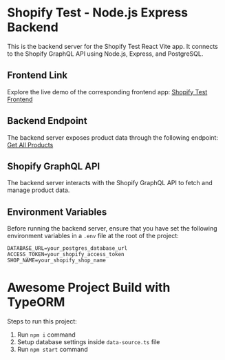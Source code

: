 # Shopify Test - Node.js Express Backend

This is the backend server for the Shopify Test React Vite app. It connects to the Shopify GraphQL API using Node.js, Express, and PostgreSQL.

## Frontend Link

Explore the live demo of the corresponding frontend app: [Shopify Test Frontend](https://ilialysov.github.io/shopify-test/)

## Backend Endpoint

The backend server exposes product data through the following endpoint: [Get All Products](https://ilialysov.github.io/shopify-test/)

## Shopify GraphQL API

The backend server interacts with the Shopify GraphQL API to fetch and manage product data.

## Environment Variables

Before running the backend server, ensure that you have set the following environment variables in a `.env` file at the root of the project:

```env
DATABASE_URL=your_postgres_database_url
ACCESS_TOKEN=your_shopify_access_token
SHOP_NAME=your_shopify_shop_name
```

# Awesome Project Build with TypeORM

Steps to run this project:

1. Run `npm i` command
2. Setup database settings inside `data-source.ts` file
3. Run `npm start` command
